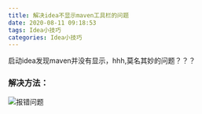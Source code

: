```yaml
---
title: 解决idea不显示maven工具栏的问题
date: 2020-08-11 09:18:53
tags: Idea小技巧
categories: Idea小技巧
---
```

启动idea发现maven并没有显示，hhh,莫名其妙的问题？？？
<!--more-->

### 解决方法：
![报错问题](/images/2020081101.png)